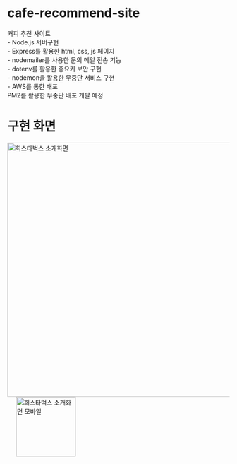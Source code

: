 # cafe-recommend-site
커피 추천 사이트
<br> - Node.js 서버구현 
<br> - Express를 활용한 html, css, js 페이지 
<br> - nodemailer를 사용한 문의 메일 전송 기능
<br> - dotenv를 활용한 중요키 보안 구현 
<br> - nodemon을 활용한 무중단 서비스 구현
<br> - AWS를 통한 배포
<br> PM2를 활용한 무중단 배포 개발 예정
# 구현 화면
<img width="576" alt="희스타벅스 소개화면" src="https://github.com/user-attachments/assets/18aec2b7-ac08-4807-bdb8-f5a789948b1d" /> &#160;&#160;&#160;&#160;
<img width="135" alt="희스타벅스 소개화면 모바일" src="https://github.com/user-attachments/assets/1ffd0a6d-4dac-4be8-b80a-3436261e97e7" />
